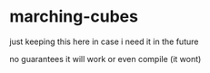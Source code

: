 # marching-cubes

just keeping this here in case i need it in the future

no guarantees it will work or even compile (it wont)
